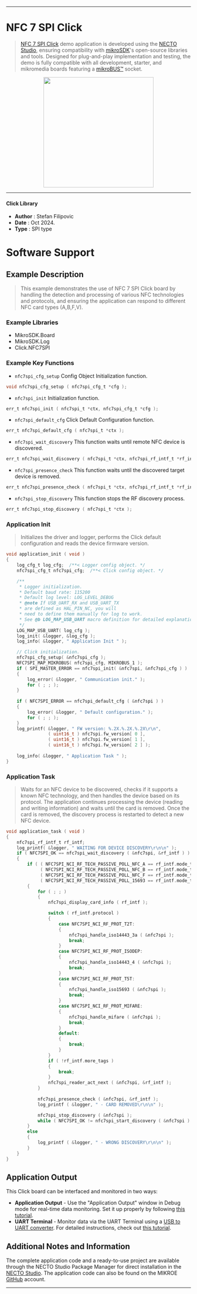 
---
# NFC 7 SPI Click

> [NFC 7 SPI Click](https://www.mikroe.com/?pid_product=MIKROE-6452) demo application is developed using
the [NECTO Studio](https://www.mikroe.com/necto), ensuring compatibility with [mikroSDK](https://www.mikroe.com/mikrosdk)'s
open-source libraries and tools. Designed for plug-and-play implementation and testing, the demo is fully compatible with
all development, starter, and mikromedia boards featuring a [mikroBUS&trade;](https://www.mikroe.com/mikrobus) socket.

<p align="center">
  <img src="https://www.mikroe.com/?pid_product=&image=1" height=300px>
</p>

---

#### Click Library

- **Author**        : Stefan Filipovic
- **Date**          : Oct 2024.
- **Type**          : SPI type

# Software Support

## Example Description

> This example demonstrates the use of NFC 7 SPI Click board by handling the detection
and processing of various NFC technologies and protocols, and ensuring the application
can respond to different NFC card types (A,B,F,V).

### Example Libraries

- MikroSDK.Board
- MikroSDK.Log
- Click.NFC7SPI

### Example Key Functions

- `nfc7spi_cfg_setup` Config Object Initialization function.
```c
void nfc7spi_cfg_setup ( nfc7spi_cfg_t *cfg );
```

- `nfc7spi_init` Initialization function.
```c
err_t nfc7spi_init ( nfc7spi_t *ctx, nfc7spi_cfg_t *cfg );
```

- `nfc7spi_default_cfg` Click Default Configuration function.
```c
err_t nfc7spi_default_cfg ( nfc7spi_t *ctx );
```

- `nfc7spi_wait_discovery` This function waits until remote NFC device is discovered.
```c
err_t nfc7spi_wait_discovery ( nfc7spi_t *ctx, nfc7spi_rf_intf_t *rf_intf );
```

- `nfc7spi_presence_check` This function waits until the discovered target device is removed.
```c
err_t nfc7spi_presence_check ( nfc7spi_t *ctx, nfc7spi_rf_intf_t *rf_intf );
```

- `nfc7spi_stop_discovery` This function stops the RF discovery process.
```c
err_t nfc7spi_stop_discovery ( nfc7spi_t *ctx );
```

### Application Init

> Initializes the driver and logger, performs the Click default configuration and reads the device firmware version.

```c
void application_init ( void )
{
    log_cfg_t log_cfg;  /**< Logger config object. */
    nfc7spi_cfg_t nfc7spi_cfg;  /**< Click config object. */

    /** 
     * Logger initialization.
     * Default baud rate: 115200
     * Default log level: LOG_LEVEL_DEBUG
     * @note If USB_UART_RX and USB_UART_TX 
     * are defined as HAL_PIN_NC, you will 
     * need to define them manually for log to work. 
     * See @b LOG_MAP_USB_UART macro definition for detailed explanation.
     */
    LOG_MAP_USB_UART( log_cfg );
    log_init( &logger, &log_cfg );
    log_info( &logger, " Application Init " );

    // Click initialization.
    nfc7spi_cfg_setup( &nfc7spi_cfg );
    NFC7SPI_MAP_MIKROBUS( nfc7spi_cfg, MIKROBUS_1 );
    if ( SPI_MASTER_ERROR == nfc7spi_init( &nfc7spi, &nfc7spi_cfg ) ) 
    {
        log_error( &logger, " Communication init." );
        for ( ; ; );
    }
    
    if ( NFC7SPI_ERROR == nfc7spi_default_cfg ( &nfc7spi ) )
    {
        log_error( &logger, " Default configuration." );
        for ( ; ; );
    }
    log_printf( &logger, " FW version: %.2X.%.2X.%.2X\r\n", 
                ( uint16_t ) nfc7spi.fw_version[ 0 ], 
                ( uint16_t ) nfc7spi.fw_version[ 1 ], 
                ( uint16_t ) nfc7spi.fw_version[ 2 ] );
    
    log_info( &logger, " Application Task " );
}
```

### Application Task

> Waits for an NFC device to be discovered, checks if it supports a known NFC technology, 
and then handles the device based on its protocol. The application continues processing
the device (reading and writing information) and waits until the card is removed.
Once the card is removed, the discovery process is restarted to detect a new NFC device.

```c
void application_task ( void )
{
    nfc7spi_rf_intf_t rf_intf;
    log_printf( &logger, " WAITING FOR DEVICE DISCOVERY\r\n\n" );
    if ( NFC7SPI_OK == nfc7spi_wait_discovery ( &nfc7spi, &rf_intf ) )
    {
        if ( ( NFC7SPI_NCI_RF_TECH_PASSIVE_POLL_NFC_A == rf_intf.mode_tech ) || 
             ( NFC7SPI_NCI_RF_TECH_PASSIVE_POLL_NFC_B == rf_intf.mode_tech ) || 
             ( NFC7SPI_NCI_RF_TECH_PASSIVE_POLL_NFC_F == rf_intf.mode_tech ) || 
             ( NFC7SPI_NCI_RF_TECH_PASSIVE_POLL_15693 == rf_intf.mode_tech ) )
        {
            for ( ; ; )
            {
                nfc7spi_display_card_info ( rf_intf );

                switch ( rf_intf.protocol )
                {
                    case NFC7SPI_NCI_RF_PROT_T2T:
                    {
                        nfc7spi_handle_iso14443_3a ( &nfc7spi );
                        break;
                    }
                    case NFC7SPI_NCI_RF_PROT_ISODEP:
                    {
                        nfc7spi_handle_iso14443_4 ( &nfc7spi );
                        break;
                    }
                    case NFC7SPI_NCI_RF_PROT_T5T:
                    {
                        nfc7spi_handle_iso15693 ( &nfc7spi );
                        break;
                    }
                    case NFC7SPI_NCI_RF_PROT_MIFARE:
                    {
                        nfc7spi_handle_mifare ( &nfc7spi );
                        break;
                    }
                    default:
                    {
                        break;
                    }
                }
                if ( !rf_intf.more_tags )
                {
                    break;
                }
                nfc7spi_reader_act_next ( &nfc7spi, &rf_intf );
            }
            
            nfc7spi_presence_check ( &nfc7spi, &rf_intf );
            log_printf ( &logger, " - CARD REMOVED\r\n\n" );

            nfc7spi_stop_discovery ( &nfc7spi );
            while ( NFC7SPI_OK != nfc7spi_start_discovery ( &nfc7spi ) );
        }
        else
        {
            log_printf ( &logger, " - WRONG DISCOVERY\r\n\n" );
        }
    }
}
```

## Application Output

This Click board can be interfaced and monitored in two ways:
- **Application Output** - Use the "Application Output" window in Debug mode for real-time data monitoring.
Set it up properly by following [this tutorial](https://www.youtube.com/watch?v=ta5yyk1Woy4).
- **UART Terminal** - Monitor data via the UART Terminal using
a [USB to UART converter](https://www.mikroe.com/click/interface/usb?interface*=uart,uart). For detailed instructions,
check out [this tutorial](https://help.mikroe.com/necto/v2/Getting%20Started/Tools/UARTTerminalTool).

## Additional Notes and Information

The complete application code and a ready-to-use project are available through the NECTO Studio Package Manager for 
direct installation in the [NECTO Studio](https://www.mikroe.com/necto). The application code can also be found on
the MIKROE [GitHub](https://github.com/MikroElektronika/mikrosdk_click_v2) account.

---
